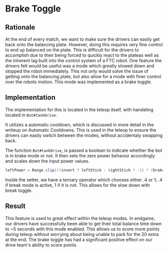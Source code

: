 # Brake Toggle

## Rationale
At the end of every match, we want to make sure the drivers can easily get back onto the balancing plate. However, doing this requires very fine control to end up balanced on the plate. This is difficult for the drivers to accomplish due to their being forced to quickly react to the plateas well as the inherent lag built into the control system of a FTC robot. One feature the drivers felt would be useful was a mode which greatly slowed down and stopped the robot immediately. This not only would solve the issue of getting onto the balancing plate, but also allow for a mode with finer control over the robots motion. This mode was implemented as a brake toggle.

## Implementation
The implementation for this is located in the teleop itself, with handeling located in `Bot#tankDrive`.

It utilizes a automatic cooldown, which is discussed in more detail in the writeup on Automatic Cooldowns. This is used in the teleop to ensure the drivers can easily switch between the modes, without accidentaly swapping back.

The function `Bot#tankDrive`, is passed a boolean to indicate whether the bot is in brake mode or not. It then sets the zero power behavior accordingly and scales down the input power values.

```java
leftPower = Range.clip((!invert ? leftStick : rightStick * -1) * (brake ? .4 : 1), -1, 1)
```

Inside the setter, we have a ternary operator which chooses either .4 or 1; .4 if break mode is active, 1 if it is not. This allows for the slow down with break toggle.

## Result
This feature is used to great effect within the teleop modes. In endgame, our drivers have successfully been able to get their total balance time down to ~5 seconds with this mode enabled. This allows us to score more points during teleop without worrying about being unable to park for the 20 extra at the end. The brake toggle has had a significant positive effect on our drive team's ability to score points.
